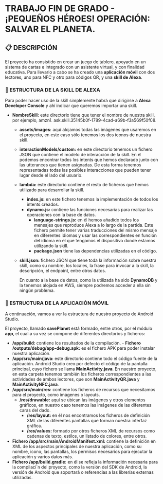 # TRABAJO FIN DE GRADO - ¡PEQUEÑOS HÉROES! OPERACIÓN: SALVAR EL PLANETA.

## :clipboard: DESCRIPCIÓN
El proyecto ha consistido en crear un juego de tablero, apoyado en un sistema de cartas e integrado con un asistente virtual, y con finalidad educativa. Para llevarlo a cabo se ha creado una **aplicación móvil** con dos lectores, uno para NFC y otro para códigos QR, y una **skill de Alexa**.

### :file_folder: ESTRUCTURA DE LA SKILL DE ALEXA
Para poder hacer uso de la skill simplemente habrá que dirigirse a **Alexa Developer Console** y ahí indicar que queremos importar una skill.

- **NombreSkill:** este directorio tiene que tener el nombre de nuestra skill, por ejemplo, amzn1. ask.skill.35145b0f-1789-4cad-a69b-f3a569f50f08.
  - **assets/images:** aquí alojamos todas las imágenes que usaremos en el proyecto, en este caso sólo tenemos los dos iconos de nuestra skill.
  - **interactionModels/custom:** en este directorio tenemos un fichero JSON que contiene el modelo de interacción de la skill. En él podemos encontrar todos los intents que hemos declarado junto con las utterances que tienen asignadas. De esta forma tenemos representadas todas las posibles interacciones que pueden tener lugar desde el lado del usuario.
  - **lambda:** este directorio contiene el resto de ficheros que hemos utilizado para desarrollar la skill. 
    - **index.js:** en este fichero tenemos la implementación de todos los intents creados.
    - **dynamo.js:** contiene las funciones necesarias para realizar las operaciones con la base de datos.
		- **language-strings.js:** en él hemos añadido todos los mensajes que reproduce Alexa a lo largo de la 						partida. Este fichero permite tener varias traducciones del mismo mensaje en diferentes idiomas y usar las 							correspondientes en función del idioma en el que tengamos el dispositivo donde estamos utilizando la skill.
		- **package.json** tiene las dependencias utilizadas en el código.
  - **skill.json:** fichero JSON que tiene toda la información sobre nuestra skill, como su nombre, los locales, la frase para invocar a la skill, la descripción, el endpoint, entre otros datos.
      
	En cuanto a la base de datos, como la utilizada ha sido **DynamoDB** y la tenemos alojada en AWS, siempre podremos acceder a ella sin ningún problema.
	
### :iphone: ESTRUCTURA DE LA APLICACIÓN MÓVIL
A continuación, vamos a ver la estructura de nuestro proyecto de Android Studio.
  
El proyecto, llamado **savePlanet** está formado, entre otros, por el módulo **app**, el cual a su vez se compone de diferentes directorios y ficheros:
- **/app/build:** contiene los resultados de la compilación.
		  - **Fichero /outputs/debug/app-debug.apk:** es el fichero APK para poder instalar nuestra aplicación.
- **/app/src/main/java:** este directorio contiene todo el código fuente de la aplicación. Android Studio creo por defecto el código de la pantalla principal, cuyo fichero se llama **MainActivity.java**. En nuestro proyecto, en esta carpeta tenemos también los ficheros correspondientes a las actividades de ambos lectores, que son **MainActivityQR.java** y **MainActivityNFC.java**.
- **/app/src/main/res:** contiene los ficheros de recursos que necesitamos para el proyecto, como imágenes o layouts.
  - **/res/drawable:** aquí se ubican las imágenes y otros elementos gráficos, en nuestro caso tenemos las imágenes de las diferentes caras del dado.
	- **/res/layout:** en él nos encontramos los ficheros de definición XML de las diferentes pantallas que forman nuestra interfaz gráfica.
	- **/res/values:** formado por otros ficheros XML de recursos como cadenas de texto, estilos, un listado de colores, entre otros.
- **Fichero /app/src/main/AndroidManifest.xml:** contiene la definición en XML de los aspectos principales de nuestra aplicación, como su nombre, icono, las pantallas, los permisos necesarios para ejecutar la aplicación y varios datos más.
- **Fichero /app/build.gradle:** en él se refleja la información necesaria para la compilaci´n del proyecto, como la versión del SDK de Android, la versión de Android que soportará o referencias a las librerías externas utilizadas.
